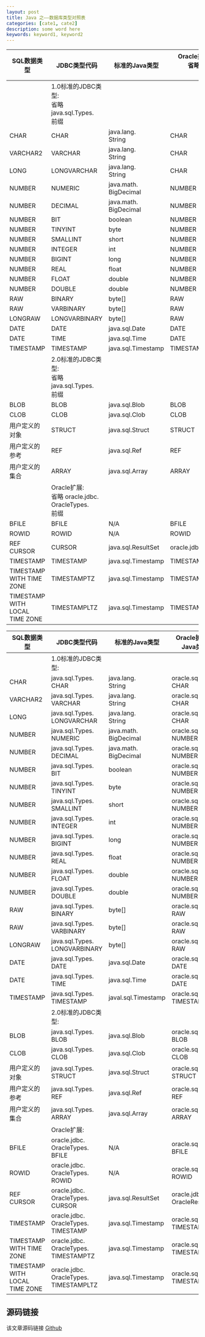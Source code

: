 ```yaml
---
layout: post
title: Java 之——数据库类型对照表
categories: [cate1, cate2]
description: some word here
keywords: keyword1, keyword2
---
```



| SQL数据类型 | JDBC类型代码 | 标准的Java类型 | Oracle扩展的Java类型<br>省略 **oracle.sql.<br>** 前缀 |
| ---- | ---- | ---- | ---- |
|   | 1.0标准的JDBC类型: <br>省略 java.sql.Types.<br> 前缀|   |   |
| CHAR | CHAR | java.lang.<br>String | CHAR |
| VARCHAR2 | VARCHAR | java.lang.<br>String | CHAR |
| LONG | LONGVARCHAR | java.lang.<br>String | CHAR |
| NUMBER | NUMERIC | java.math.<br>BigDecimal | NUMBER |
| NUMBER | DECIMAL | java.math.<br>BigDecimal | NUMBER |
| NUMBER | BIT | boolean | NUMBER |
| NUMBER | TINYINT | byte | NUMBER |
| NUMBER | SMALLINT | short | NUMBER |
| NUMBER | INTEGER | int | NUMBER |
| NUMBER | BIGINT | long | NUMBER |
| NUMBER | REAL | float | NUMBER |
| NUMBER | FLOAT | double | NUMBER |
| NUMBER | DOUBLE | double | NUMBER |
| RAW | BINARY | byte[] | RAW |
| RAW | VARBINARY | byte[] | RAW |
| LONGRAW | LONGVARBINARY | byte[] | RAW |
| DATE | DATE | java.sql.Date | DATE |
| DATE | TIME | java.sql.Time | DATE |
| TIMESTAMP | TIMESTAMP | java.sql.Timestamp | TIMESTAMP |
|   | 2.0标准的JDBC类型:<br>省略 java.sql.Types.<br> 前缀 |   |   |
| BLOB | BLOB | java.sql.Blob | BLOB |
| CLOB | CLOB | java.sql.Clob | CLOB |
| 用户定义的对象 | STRUCT | java.sql.Struct | STRUCT |
| 用户定义的参考 | REF | java.sql.Ref | REF |
| 用户定义的集合 | ARRAY | java.sql.Array | ARRAY |
|   | Oracle扩展:<br>省略 oracle.jdbc.<br>OracleTypes.<br> 前缀 |   |   |
| BFILE | BFILE | N/A | BFILE |
| ROWID | ROWID | N/A | ROWID |
| REF CURSOR | CURSOR | java.sql.ResultSet | oracle.jdbc.OracleResultSet |
| TIMESTAMP | TIMESTAMP | java.sql.Timestamp | TIMESTAMP |
| TIMESTAMP WITH TIME ZONE | TIMESTAMPTZ | java.sql.Timestamp | TIMESTAMPTZ |
| TIMESTAMP WITH LOCAL TIME ZONE | TIMESTAMPLTZ | java.sql.Timestamp | TIMESTAMPLTZ |

| SQL数据类型 | JDBC类型代码 | 标准的Java类型 | Oracle扩展的Java类型 |
| ---- | ---- | ---- | ---- |
|   | 1.0标准的JDBC类型: |   |   |
| CHAR | java.sql.Types.<br>CHAR | java.lang.<br>String | oracle.sql.<br>CHAR |
| VARCHAR2 | java.sql.Types.<br>VARCHAR | java.lang.<br>String | oracle.sql.<br>CHAR |
| LONG | java.sql.Types.<br>LONGVARCHAR | java.lang.<br>String | oracle.sql.<br>CHAR |
| NUMBER | java.sql.Types.<br>NUMERIC | java.math.<br>BigDecimal | oracle.sql.<br>NUMBER |
| NUMBER | java.sql.Types.<br>DECIMAL | java.math.<br>BigDecimal | oracle.sql.<br>NUMBER |
| NUMBER | java.sql.Types.<br>BIT | boolean | oracle.sql.<br>NUMBER |
| NUMBER | java.sql.Types.<br>TINYINT | byte | oracle.sql.<br>NUMBER |
| NUMBER | java.sql.Types.<br>SMALLINT | short | oracle.sql.<br>NUMBER |
| NUMBER | java.sql.Types.<br>INTEGER | int | oracle.sql.<br>NUMBER |
| NUMBER | java.sql.Types.<br>BIGINT | long | oracle.sql.<br>NUMBER |
| NUMBER | java.sql.Types.<br>REAL | float | oracle.sql.<br>NUMBER |
| NUMBER | java.sql.Types.<br>FLOAT | double | oracle.sql.<br>NUMBER |
| NUMBER | java.sql.Types.<br>DOUBLE | double | oracle.sql.<br>NUMBER |
| RAW | java.sql.Types.<br>BINARY | byte[] | oracle.sql.<br>RAW |
| RAW | java.sql.Types.<br>VARBINARY | byte[] | oracle.sql.<br>RAW |
| LONGRAW | java.sql.Types.<br>LONGVARBINARY | byte[] | oracle.sql.<br>RAW |
| DATE | java.sql.Types.<br>DATE | java.sql.Date | oracle.sql.<br>DATE |
| DATE | java.sql.Types.<br>TIME | java.sql.Time | oracle.sql.<br>DATE |
| TIMESTAMP | java.sql.Types.<br>TIMESTAMP | javal.sql.Timestamp | oracle.sql.<br>TIMESTAMP |
|   | 2.0标准的JDBC类型: |   |   |
| BLOB | java.sql.Types.<br>BLOB | java.sql.Blob | oracle.sql.<br>BLOB |
| CLOB | java.sql.Types.<br>CLOB | java.sql.Clob | oracle.sql.<br>CLOB |
| 用户定义的对象 | java.sql.Types.<br>STRUCT | java.sql.Struct | oracle.sql.<br>STRUCT |
| 用户定义的参考 | java.sql.Types.<br>REF | java.sql.Ref | oracle.sql.<br>REF |
| 用户定义的集合 | java.sql.Types.<br>ARRAY | java.sql.Array | oracle.sql.<br>ARRAY |
|   | Oracle扩展: |   |   |
| BFILE | oracle.jdbc.<br>OracleTypes.<br>BFILE | N/A | oracle.sql.<br>BFILE |
| ROWID | oracle.jdbc.<br>OracleTypes.<br>ROWID | N/A | oracle.sql.<br>ROWID |
| REF CURSOR | oracle.jdbc.<br>OracleTypes.<br>CURSOR | java.sql.ResultSet | oracle.jdbc.<br>OracleResultSet |
| TIMESTAMP | oracle.jdbc.<br>OracleTypes.<br>TIMESTAMP | java.sql.Timestamp | oracle.sql.<br>TIMESTAMP |
| TIMESTAMP WITH TIME ZONE | oracle.jdbc.<br>OracleTypes.<br>TIMESTAMPTZ | java.sql.Timestamp | oracle.sql.<br>TIMESTAMPTZ |
| TIMESTAMP WITH LOCAL TIME ZONE | oracle.jdbc.<br>OracleTypes.<br>TIMESTAMPLTZ | java.sql.Timestamp | oracle.sql.<br>TIMESTAMPLTZ |


## 源码链接
该文章源码链接 [Github](url)